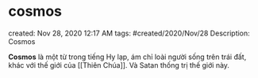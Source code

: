 ---
---

# cosmos

created: Nov 28, 2020 12:17 AM
tags: #created/2020/Nov/28
Description: Cosmos

**Cosmos** là một từ trong tiếng Hy lạp, ám chỉ loài người sống trên trái đất, khác với thế giới của [[Thiên Chúa]]. Và Satan thống trị thế giới này.